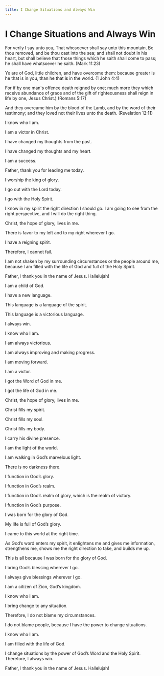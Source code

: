 ```yaml
---
title: I Change Situations and Always Win
---
```


# I Change Situations and Always Win

For verily I say unto you, That whosoever shall say unto this mountain, Be thou removed, and be thou cast into the sea; and shall not doubt in his heart, but shall believe that those things which he saith shall come to pass; he shall have whatsoever he saith. (Mark 11:23)

Ye are of God, little children, and have overcome them: because greater is he that is in you, than he that is in the world. (1 John 4:4)

For if by one man's offence death reigned by one; much more they which receive abundance of grace and of the gift of righteousness shall reign in life by one, Jesus Christ.) (Romans 5:17)

And they overcame him by the blood of the Lamb, and by the word of their testimony; and they loved not their lives unto the death. (Revelation 12:11)

I know who I am.

I am a victor in Christ.

I have changed my thoughts from the past.

I have changed my thoughts and my heart.

I am a success.

Father, thank you for leading me today.

I worship the king of glory.

I go out with the Lord today.

I go with the Holy Spirit.

I know in my spirit the right direction I should go. I am going to see from the right perspective, and I will do the right thing.

Christ, the hope of glory, lives in me.

There is favor to my left and to my right wherever I go.

I have a reigning spirit.

Therefore, I cannot fail.

I am not shaken by my surrounding circumstances or the people around me, because I am filled with the life of God and full of the Holy Spirit.

Father, I thank you in the name of Jesus. Hallelujah!

I am a child of God.

I have a new language.

This language is a language of the spirit.

This language is a victorious language.

I always win.

I know who I am.

I am always victorious.

I am always improving and making progress.

I am moving forward.

I am a victor.

I got the Word of God in me.

I got the life of God in me.

Christ, the hope of glory, lives in me.

Christ fills my spirit.

Christ fills my soul.

Christ fills my body.

I carry his divine presence.

I am the light of the world.

I am walking in God’s marvelous light.

There is no darkness there.

I function in God’s glory.

I function in God’s realm.

I function in God’s realm of glory, which is the realm of victory.

I function in God’s purpose.

I was born for the glory of God.

My life is full of God’s glory.

I came to this world at the right time.

As God’s word enters my spirit, it enlightens me and gives me information, strengthens me, shows me the right direction to take, and builds me up.

This is all because I was born for the glory of God.

I bring God’s blessing wherever I go.

I always give blessings wherever I go.

I am a citizen of Zion, God’s kingdom.

I know who I am.

I bring change to any situation.

Therefore, I do not blame my circumstances.

I do not blame people, because I have the power to change situations.

I know who I am.

I am filled with the life of God.

I change situations by the power of God’s Word and the Holy Spirit. Therefore, I always win.

Father, I thank you in the name of Jesus. Hallelujah!
